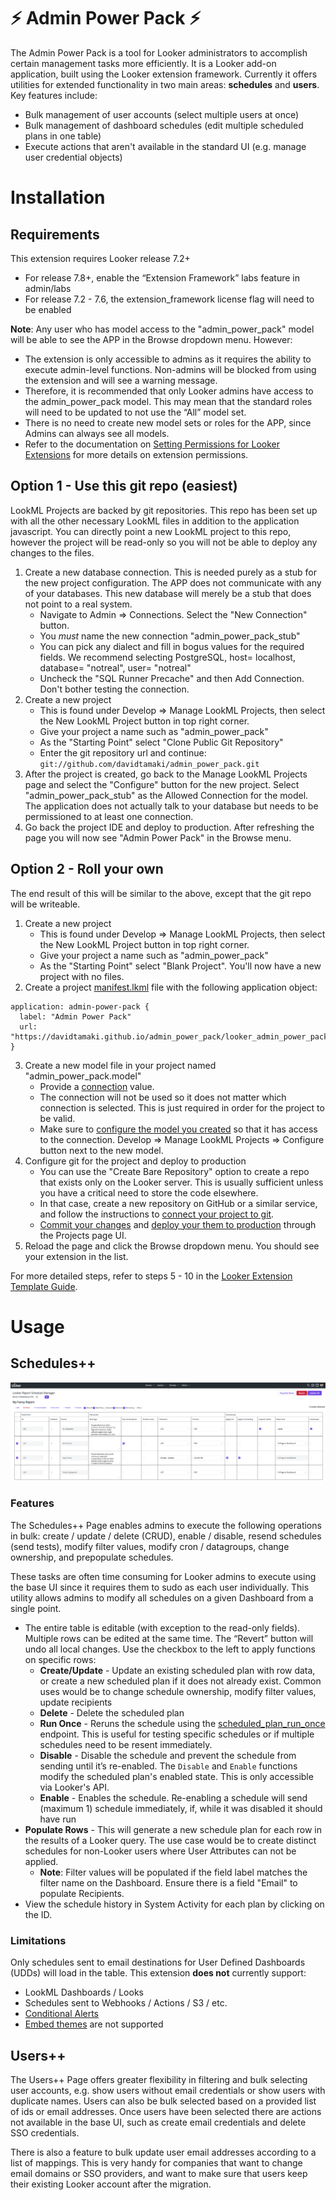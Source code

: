 # ⚡ Admin Power Pack ⚡

The Admin Power Pack is a tool for Looker administrators to accomplish certain management tasks more efficiently. It is a Looker add-on application, built using the Looker extension framework. Currently it offers utilities for extended functionality in two main areas: **schedules** and **users**. Key features include:

- Bulk management of user accounts (select multiple users at once)
- Bulk management of dashboard schedules (edit multiple scheduled plans in one table)
- Execute actions that aren't available in the standard UI (e.g. manage user credential objects)

# Installation

## Requirements

This extension requires Looker release 7.2+

- For release 7.8+, enable the “Extension Framework” labs feature in admin/labs
- For release 7.2 - 7.6, the extension_framework license flag will need to be enabled

**Note**: Any user who has model access to the "admin_power_pack" model will be able to see the APP in the Browse dropdown menu. However:

- The extension is only accessible to admins as it requires the ability to execute admin-level functions. Non-admins will be blocked from using the extension and will see a warning message.
- Therefore, it is recommended that only Looker admins have access to the admin_power_pack model. This may mean that the standard roles will need to be updated to not use the “All” model set.
- There is no need to create new model sets or roles for the APP, since Admins can always see all models.
- Refer to the documentation on [Setting Permissions for Looker Extensions](https://docs.looker.com/data-modeling/extension-framework/permissions) for more details on extension permissions.

## Option 1 - Use this git repo (easiest)

LookML Projects are backed by git repositories. This repo has been set up with all the other necessary LookML files in addition to the application javascript. You can directly point a new LookML project to this repo, however the project will be read-only so you will not be able to deploy any changes to the files.

1. Create a new database connection. This is needed purely as a stub for the new project configuration. The APP does not communicate with any of your databases. This new database will merely be a stub that does not point to a real system.
   - Navigate to Admin => Connections. Select the "New Connection" button.
   - You _must_ name the new connection "admin_power_pack_stub"
   - You can pick any dialect and fill in bogus values for the required fields. We recommend selecting PostgreSQL, host= localhost, database= "notreal", user= "notreal"
   - Uncheck the "SQL Runner Precache" and then Add Connection. Don't bother testing the connection.
1. Create a new project
   - This is found under Develop => Manage LookML Projects, then select the New LookML Project button in top right corner.
   - Give your project a name such as "admin_power_pack"
   - As the "Starting Point" select "Clone Public Git Repository"
   - Enter the git repository url and continue: `git://github.com/davidtamaki/admin_power_pack.git`
1. After the project is created, go back to the Manage LookML Projects page and select the "Configure" button for the new project. Select "admin_power_pack_stub" as the Allowed Connection for the model. The application does not actually talk to your database but needs to be permissioned to at least one connection.
1. Go back the project IDE and deploy to production. After refreshing the page you will now see "Admin Power Pack" in the Browse menu.

## Option 2 - Roll your own

The end result of this will be similar to the above, except that the git repo will be writeable.

1. Create a new project
   - This is found under Develop => Manage LookML Projects, then select the New LookML Project button in top right corner.
   - Give your project a name such as "admin_power_pack"
   - As the "Starting Point" select "Blank Project". You'll now have a new project with no files.
2. Create a project [manifest.lkml](https://docs.looker.com/reference/manifest-reference) file with the following application object:

```
application: admin-power-pack {
  label: "Admin Power Pack"
  url: "https://davidtamaki.github.io/admin_power_pack/looker_admin_power_pack.js"
}
```

3. Create a new model file in your project named "admin_power_pack.model"
   - Provide a [connection](https://docs.looker.com/r/lookml/types/model/connection) value.
   - The connection will not be used so it does not matter which connection is selected. This is just required in order for the project to be valid.
   - Make sure to [configure the model you created](https://docs.looker.com/r/develop/configure-model) so that it has access to the connection. Develop => Manage LookML Projects => Configure button next to the new model.
4. Configure git for the project and deploy to production
   - You can use the "Create Bare Repository" option to create a repo that exists only on the Looker server. This is usually sufficient unless you have a critical need to store the code elsewhere.
   - In that case, create a new repository on GitHub or a similar service, and follow the instructions to [connect your project to git](https://docs.looker.com//r/api/pull-request).
   - [Commit your changes](https://docs.looker.com/r/develop/commit-changes) and [deploy your them to production](https://docs.looker.com/r/develop/deploy-changes) through the Projects page UI.
5. Reload the page and click the Browse dropdown menu. You should see your extension in the list.

For more detailed steps, refer to steps 5 - 10 in the [Looker Extension Template Guide](https://github.com/looker-open-source/extension-template-react).

# Usage

## Schedules++

![scheduler++ screenshot](images/scheduler++.png)

### Features

The Schedules++ Page enables admins to execute the following operations in bulk: create / update / delete (CRUD), enable / disable, resend schedules (send tests), modify filter values, modify cron / datagroups, change ownership, and prepopulate schedules.

These tasks are often time consuming for Looker admins to execute using the base UI since it requires them to sudo as each user individually. This utility allows admins to modify all schedules on a given Dashboard from a single point.

- The entire table is editable (with exception to the read-only fields). Multiple rows can be edited at the same time. The “Revert” button will undo all local changes. Use the checkbox to the left to apply functions on specific rows:
  - **Create/Update** - Update an existing scheduled plan with row data, or create a new scheduled plan if it does not already exist. Common uses would be to change schedule ownership, modify filter values, update recipients
  - **Delete** - Delete the scheduled plan
  - **Run Once** - Reruns the schedule using the [scheduled_plan_run_once](https://docs.looker.com/reference/api-and-integration/api-reference/v4.0/scheduled-plan#run_scheduled_plan_once) endpoint. This is useful for testing specific schedules or if multiple schedules need to be resent immediately.
  - **Disable** - Disable the schedule and prevent the schedule from sending until it’s re-enabled. The `Disable` and `Enable` functions modify the scheduled plan's enabled state. This is only accessible via Looker's API.
  - **Enable** - Enables the schedule. Re-enabling a schedule will send (maximum 1) schedule immediately, if, while it was disabled it should have run
- **Populate Rows** - This will generate a new schedule plan for each row in the results of a Looker query. The use case would be to create distinct schedules for non-Looker users where User Attributes can not be applied.
  - **Note**: Filter values will be populated if the field label matches the filter name on the Dashboard. Ensure there is a field "Email" to populate Recipients.
- View the schedule history in System Activity for each plan by clicking on the ID.

### Limitations

Only schedules sent to email destinations for User Defined Dashboards (UDDs) will load in the table. This extension **does not** currently support:

- LookML Dashboards / Looks
- Schedules sent to Webhooks / Actions / S3 / etc.
- [Conditional Alerts](https://docs.looker.com/sharing-and-publishing/alerts)
- [Embed themes](https://docs.looker.com/admin-options/settings/themes) are not supported

## Users++

The Users++ Page offers greater flexibility in filtering and bulk selecting user accounts, e.g. show users without email credentials or show users with duplicate names. Users can also be bulk selected based on a provided list of ids or email addresses. Once users have been selected there are actions not available in the base UI, such as create email credentials and delete SSO credentials.

There is also a feature to bulk update user email addresses according to a list of mappings. This is very handy for companies that want to change email domains or SSO providers, and want to make sure that users keep their existing Looker account after the migration.
